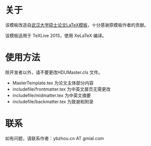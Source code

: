 # 关于

该模板改造自[武汉大学硕士论文LaTeX模板](http://aff.whu.edu.cn/huangzh/)，十分感谢原模板作者的贡献。

该模板适用于 TeXLive 2015，使用 XeLaTeX 编译。

# 使用方法
除开发者以外，请不要更改HDUMaster.cls 文件。

- MasterTemplate.tex 为论文主体部分内容
- includefile/frontmatter.tex 为中英文扉页无需更改
- includefile/midmatter.tex 为中英文摘要
- includefile/backmatter.tex 为致谢和附录

# 联系
如有问题，请联系作者：ybzhou.cn AT gmial.com
